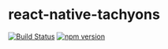 # react-native-tachyons

[![Build Status](https://travis-ci.org/fab1an/react-native-tachyons.svg?branch=master)](https://travis-ci.org/fab1an/react-native-tachyons) [![npm version](https://badge.fury.io/js/react-native-tachyons.svg)](https://badge.fury.io/js/react-native-tachyons)

